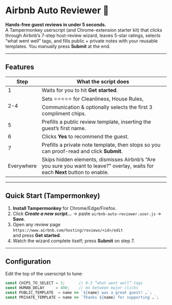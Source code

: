 # Airbnb Auto Reviewer 🐚

**Hands-free guest reviews in under 5 seconds.**  
A Tampermonkey userscript (and Chrome-extension starter kit) that clicks through Airbnb’s 7-step host-review wizard, leaves 5-star ratings, selects “what went well” tags, and fills public + private notes with your reusable templates. You manually press **Submit** at the end.

---

## Features

| Step | What the script does |
|------|----------------------|
| 1    | Waits for you to hit **Get started**. |
| 2-4  | Sets ⭐⭐⭐⭐⭐ for Cleanliness, House Rules, Communication & optionally selects the first 3 compliment chips. |
| 5    | Prefills a public review template, inserting the guest’s first name. |
| 6    | Clicks **Yes** to recommend the guest. |
| 7    | Prefills a private note template, then stops so you can proof-read and click **Submit**. |
| Everywhere | Skips hidden elements, dismisses Airbnb’s “Are you sure you want to leave?” overlay, waits for each **Next** button to enable. |

---

## Quick Start (Tampermonkey)

1. **Install Tampermonkey** for Chrome/Edge/Firefox.  
2. Click **_Create a new script…_** → paste `airbnb-auto-reviewer.user.js` → **Save**.  
3. Open any review page  
   `https://www.airbnb.com/hosting/reviews/<id>/edit`  
   and press **Get started**.  
4. Watch the wizard complete itself; press **Submit** on step 7.

---

## Configuration

Edit the top of the userscript to tune:

```js
const CHIPS_TO_SELECT = 3;      // 0-3 “what went well” tags
const HUMAN_DELAY     = 400;    // ms between major clicks
const PUBLIC_TEMPLATE  = name => `${name} was a great guest! …`;
const PRIVATE_TEMPLATE = name => `Thanks ${name} for supporting …`;
